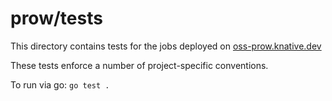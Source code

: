 # prow/tests

This directory contains tests for the jobs deployed on [oss-prow.knative.dev](https://oss-prow.knative.dev/)

These tests enforce a number of project-specific conventions.

To run via go: `go test .`
